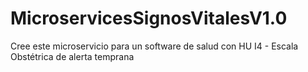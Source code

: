 # MicroservicesSignosVitalesV1.0
Cree este microservicio para un software de salud con HU I4 - Escala Obstétrica de alerta temprana
